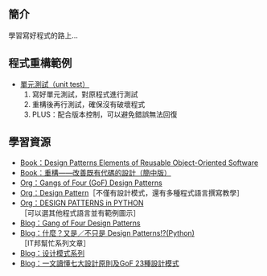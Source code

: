 ## 簡介
學習寫好程式的路上...


## 程式重構範例
* [單元測試（unit test）](https://github.com/yuning-lin/PythonTips/blob/main/Refactoring/unit_test.ipynb)
  1. 寫好單元測試，對原程式進行測試
  2. 重構後再行測試，確保沒有破壞程式
  3. PLUS：配合版本控制，可以避免錯誤無法回復

## 學習資源
* [Book：Design Patterns Elements of Reusable Object-Oriented Software](http://www.javier8a.com/itc/bd1/articulo.pdf)
* [Book：重構——改善既有代碼的設計（簡中版）](https://590m.com/file/253469-231196358)
* [Org：Gangs of Four (GoF) Design Patterns](https://www.journaldev.com/31902/gangs-of-four-gof-design-patterns)
* [Org：Design Pattern](https://www.tutorialspoint.com/design_pattern/design_pattern_overview.htm)［不僅有設計模式，還有多種程式語言撰寫教學］
* [Org：DESIGN PATTERNS in PYTHON](https://refactoringguru.cn/design-patterns/python)［可以選其他程式語言並有範例圖示］
* [Blog：Gang of Four Design Patterns](https://springframework.guru/gang-of-four-design-patterns/)
* [Blog：什麼？又是／不只是 Design Patterns!?(Python)](https://ithelp.ithome.com.tw/users/20120812/ironman/2697)［IT邦幫忙系列文章］
* [Blog：设计模式系列](https://www.cnblogs.com/wuqinglong/category/1030108.html)
* [Blog：一文讀懂七大設計原則及GoF 23種設計模式](https://codingnote.cc/zh-tw/p/83149/)
